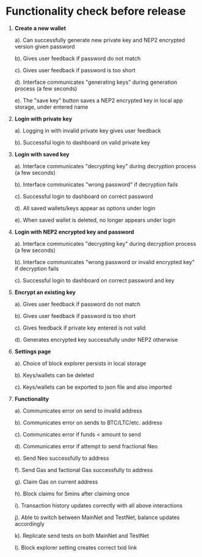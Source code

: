 # Functionality check before release

  1. **Create a new wallet**
  
     a). Can successfully generate new private key and NEP2 encrypted version given password
     
     b). Gives user feedback if password do not match
     
     c). Gives user feedback if password is too short
     
     d). Interface communicates "generating keys" during generation process (a few seconds)
     
     e). The "save key" button saves a NEP2 encrypted key in local app storage, under entered name
     
  2. **Login with private key**
  
     a). Logging in with invalid private key gives user feedback
     
     b). Successful login to dashboard on valid private key
     
  3. **Login with saved key**
  
     a). Interface communicates "decrypting key" during decryption process (a few seconds)
     
     b). Interface communicates "wrong password" if decryption fails
     
     c). Successful login to dashboard on correct password
     
     d). All saved wallets/keys appear as options under login
     
     e). When saved wallet is deleted, no longer appears under login
     
  4. **Login with NEP2 encrypted key and password**
  
     a). Interface communicates "decrypting key" during decryption process (a few seconds)
     
     b). Interface communicates "wrong password or invalid encrypted key" if decryption fails
     
     c). Successful login to dashboard on correct password and key
     
  5. **Encrypt an existing key**
  
     a). Gives user feedback if password do not match
     
     b). Gives user feedback if password is too short
     
     c). Gives feedback if private key entered is not valid
     
     d). Generates encrypted key successfully under NEP2 otherwise
     
  6. **Settings page**
  
     a). Choice of block explorer persists in local storage
     
     b). Keys/wallets can be deleted
     
     c). Keys/wallets can be exported to json file and also imported
    
  7. **Functionality**
  
     a). Communicates error on send to invalid address
     
     b). Communicates error on sends to BTC/LTC/etc. address
     
     c). Communicates error if funds < amount to send
     
     d). Communicates error if attempt to send fractional Neo
     
     e). Send Neo successfully to address
     
     f). Send Gas and factional Gas successfully to address
     
     g). Claim Gas on current address
     
     h). Block claims for 5mins after claiming once
     
     i). Transaction history updates correctly with all above interactions
     
     j). Able to switch between MainNet and TestNet, balance updates accordingly
     
     k). Replicate send tests on both MainNet and TestNet
     
     l). Block explorer setting creates correct txid link
     
